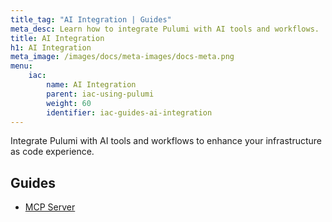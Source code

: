 ```yaml
---
title_tag: "AI Integration | Guides"
meta_desc: Learn how to integrate Pulumi with AI tools and workflows.
title: AI Integration
h1: AI Integration
meta_image: /images/docs/meta-images/docs-meta.png
menu:
    iac:
        name: AI Integration
        parent: iac-using-pulumi
        weight: 60
        identifier: iac-guides-ai-integration
---
```


Integrate Pulumi with AI tools and workflows to enhance your infrastructure as code experience.

## Guides

- [MCP Server](/docs/iac/guides/ai-integration/mcp-server/)
